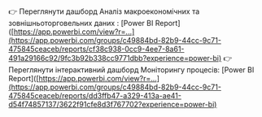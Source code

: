 👉 Переглянути дашборд Аналіз макроекономічних та зовнішньоторговельних даних : [Power BI Report]([https://app.powerbi.com/view?r=...](https://app.powerbi.com/groups/c49884bd-82b9-44cc-9c71-475845ceaceb/reports/cf38c938-0cc9-4ee7-8a61-491a29166c92/9fc3b92b338cc9771dbb?experience=power-bi)
👉 Переглянути інтерактивний дашборд Моніторингу процесів: [Power BI Report]([https://app.powerbi.com/view?r=...](https://app.powerbi.com/groups/c49884bd-82b9-44cc-9c71-475845ceaceb/reports/dd3ffb47-a329-413a-ae41-d54f74857137/3622f91cfe8d3f767702?experience=power-bi)

